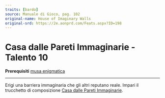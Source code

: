 ```yaml
---
traits: [bardo]
source: Manuale di Gioco, pag. 102
original-name: House of Imaginary Walls
original-srd: https://2e.aonprd.com/Feats.aspx?ID=198
---
```


# Casa dalle Pareti Immaginarie - Talento 10

**Prerequisiti** [musa enigmatica](/classi/bardo/muse/enigmatica)

---

Erigi una barriera immaginaria che gli altri reputano reale. Impari il
trucchetto di composizione
[Casa dalle Pareti Immaginarie](/incantesimi/casa-delle-pareti-immaginarie).
